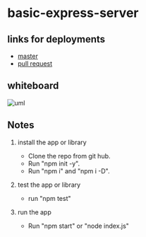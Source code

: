 # basic-express-server

 
## links for deployments

- [master](https://ba-basic-express-server.herokuapp.com/)
- [pull request](https://github.com/BayanAbualhaj/basic-express-server/pull/1)


## whiteboard 


![uml](https://raw.githubusercontent.com/BayanAbualhaj/basic-express-server/master/assets/Blank%20board.png
)


## Notes

1. install the app or library
    - Clone the repo from git hub.
    - Run "npm init -y".
    - Run "npm i" and "npm i -D".

2. test the app or library
    - run "npm test"

3. run the app
    - Run "npm start" or "node index.js"